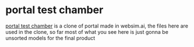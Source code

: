 # portal test chamber
[portal test chamber](https://websim.ai/c/9HM7znzNbzL740Mbe) is a clone of portal made in websim.ai, the files here are used in the clone, so far most of what you see here is just gonna be unsorted models for the final product

